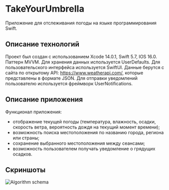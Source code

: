 # TakeYourUmbrella
Приложение для отслеживания погоды на языке программирования Swift.

## Описание технологий
Проект был создан с использованием Xcode 14.0.1, Swift 5.7, IOS 16.0. Паттерн MVVM. Для хранения данных используется UserDefaults. Для пользовательского интерфейса используется SwiftUI. Данные берутся с сайта по открытому API: https://www.weatherapi.com/, которые представлены в формате JSON. Для отправки уведомлений пользователю используется фреймворк UserNotifications.

## Описание приложения
Функционал приложения:
* отображение текущей погоды (температура, влажность, осадки, скорость ветра, вероятность дождя на текущий момент времени);
* возможность поиска местоположения по названию города, региона или страны;
* сохранение выбранного местоположения между сеансами;
* возможность пользователем получать уведомление о грядущих осадков.

## Скриншоты
![Algorithm schema](./Screenshots.png)
